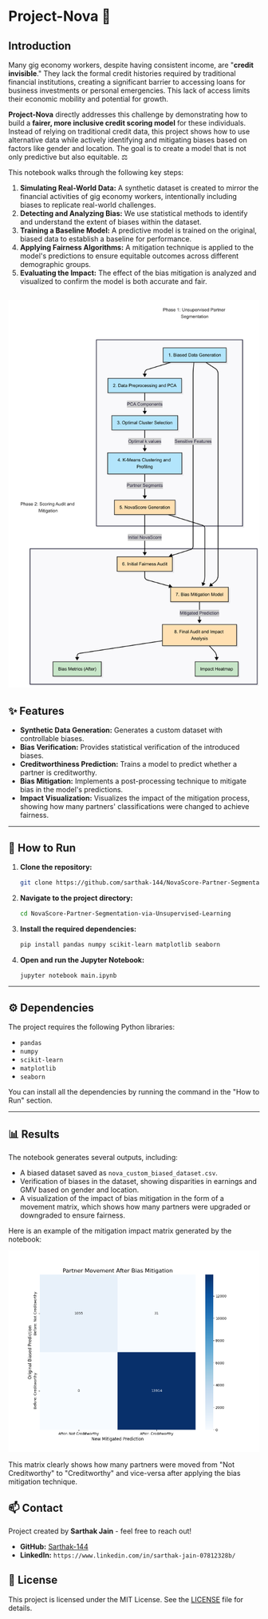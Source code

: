 # Project-Nova 🤖

## Introduction

Many gig economy workers, despite having consistent income, are "**credit invisible**." They lack the formal credit histories required by traditional financial institutions, creating a significant barrier to accessing loans for business investments or personal emergencies. This lack of access limits their economic mobility and potential for growth.

**Project-Nova** directly addresses this challenge by demonstrating how to build a **fairer, more inclusive credit scoring model** for these individuals. Instead of relying on traditional credit data, this project shows how to use alternative data while actively identifying and mitigating biases based on factors like gender and location. The goal is to create a model that is not only predictive but also equitable. ⚖️

This notebook walks through the following key steps:
1.  **Simulating Real-World Data:** A synthetic dataset is created to mirror the financial activities of gig economy workers, intentionally including biases to replicate real-world challenges.
2.  **Detecting and Analyzing Bias:** We use statistical methods to identify and understand the extent of biases within the dataset.
3.  **Training a Baseline Model:** A predictive model is trained on the original, biased data to establish a baseline for performance.
4.  **Applying Fairness Algorithms:** A mitigation technique is applied to the model's predictions to ensure equitable outcomes across different demographic groups.
5.  **Evaluating the Impact:** The effect of the bias mitigation is analyzed and visualized to confirm the model is both accurate and fair.

![System Design](SystemDesign.png)
---

## ✨ Features

-   **Synthetic Data Generation:** Generates a custom dataset with controllable biases.
-   **Bias Verification:** Provides statistical verification of the introduced biases.
-   **Creditworthiness Prediction:** Trains a model to predict whether a partner is creditworthy.
-   **Bias Mitigation:** Implements a post-processing technique to mitigate bias in the model's predictions.
-   **Impact Visualization:** Visualizes the impact of the mitigation process, showing how many partners' classifications were changed to achieve fairness.

---

## 🚀 How to Run

1.  **Clone the repository:**
    ```bash
    git clone https://github.com/sarthak-144/NovaScore-Partner-Segmentation-via-Unsupervised-Learning.git
    ```
2.  **Navigate to the project directory:**
    ```bash
    cd NovaScore-Partner-Segmentation-via-Unsupervised-Learning
    ```
3.  **Install the required dependencies:**
    ```bash
    pip install pandas numpy scikit-learn matplotlib seaborn
    ```
4.  **Open and run the Jupyter Notebook:**
    ```bash
    jupyter notebook main.ipynb
    ```

---

## ⚙️ Dependencies

The project requires the following Python libraries:

-   `pandas`
-   `numpy`
-   `scikit-learn`
-   `matplotlib`
-   `seaborn`

You can install all the dependencies by running the command in the "How to Run" section.

---

## 📊 Results

The notebook generates several outputs, including:

-   A biased dataset saved as `nova_custom_biased_dataset.csv`.
-   Verification of biases in the dataset, showing disparities in earnings and GMV based on gender and location.
-   A visualization of the impact of bias mitigation in the form of a movement matrix, which shows how many partners were upgraded or downgraded to ensure fairness.

Here is an example of the mitigation impact matrix generated by the notebook:

![Mitigation Impact Matrix](mitigation_impact_matrix.png)

This matrix clearly shows how many partners were moved from "Not Creditworthy" to "Creditworthy" and vice-versa after applying the bias mitigation technique.

## 📫 Contact

Project created by **Sarthak Jain** - feel free to reach out!

-   **GitHub:** [Sarthak-144](https://github.com/sarthak-144)
-   **LinkedIn:** `https://www.linkedin.com/in/sarthak-jain-07812328b/`

## 📜 License

This project is licensed under the MIT License. See the [LICENSE](LICENSE.md) file for details.
